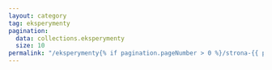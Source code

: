```yaml
---
layout: category
tag: eksperymenty
pagination:
  data: collections.eksperymenty
  size: 10
permalink: "/eksperymenty{% if pagination.pageNumber > 0 %}/strona-{{ pagination.pageNumber | plus: 1}}{% endif %}/index.html"
---
```

